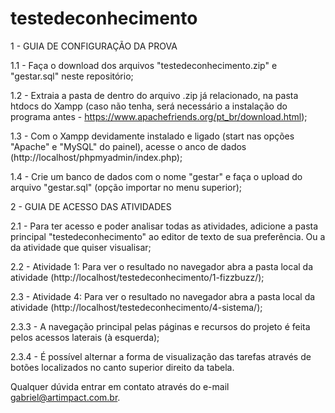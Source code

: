 # testedeconhecimento

1 - GUIA DE CONFIGURAÇÃO DA PROVA

1.1 - Faça o download dos arquivos "testedeconhecimento.zip" e "gestar.sql" neste repositório;

1.2 - Extraia a pasta de dentro do arquivo .zip já relacionado, na pasta htdocs do Xampp (caso não tenha, será necessário a instalação do programa antes - https://www.apachefriends.org/pt_br/download.html);

1.3 - Com o Xampp devidamente instalado e ligado (start nas opções "Apache" e "MySQL" do painel), acesse o anco de dados (http://localhost/phpmyadmin/index.php);

1.4 - Crie um banco de dados com o nome "gestar" e faça o upload do arquivo "gestar.sql" (opção importar no menu superior);

2 - GUIA DE ACESSO DAS ATIVIDADES
  
2.1 - Para ter acesso e poder analisar todas as atividades, adicione a pasta principal "testedeconhecimento" ao editor de texto de sua preferência. Ou a da atividade que quiser visualisar;

2.2 - Atividade 1: Para ver o resultado no navegador abra a pasta local da atividade (http://localhost/testedeconhecimento/1-fizzbuzz/);

2.3 - Atividade 4: Para ver o resultado no navegador abra a pasta local da atividade (http://localhost/testedeconhecimento/4-sistema/);

2.3.3 - A navegação principal pelas páginas e recursos do projeto é feita pelos acessos laterais (à esquerda);

2.3.4 - É possível alternar a forma de visualização das tarefas através de botões localizados no canto superior direito da tabela.


Qualquer dúvida entrar em contato através do e-mail gabriel@artimpact.com.br.
